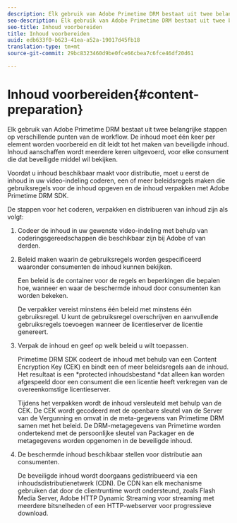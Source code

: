 ```yaml
---
description: Elk gebruik van Adobe Primetime DRM bestaat uit twee belangrijke stappen op verschillende punten van de workflow. De inhoud moet één keer per element worden voorbereid en dit leidt tot het maken van beveiligde inhoud. Inhoud aanschaffen wordt meerdere keren uitgevoerd, voor elke consument die dat beveiligde middel wil bekijken.
seo-description: Elk gebruik van Adobe Primetime DRM bestaat uit twee belangrijke stappen op verschillende punten van de workflow. De inhoud moet één keer per element worden voorbereid en dit leidt tot het maken van beveiligde inhoud. Inhoud aanschaffen wordt meerdere keren uitgevoerd, voor elke consument die dat beveiligde middel wil bekijken.
seo-title: Inhoud voorbereiden
title: Inhoud voorbereiden
uuid: edb633f0-b623-41ea-a52a-19017d45fb18
translation-type: tm+mt
source-git-commit: 29bc8323460d9be0fce66cbea7c6fce46df20d61

---
```



# Inhoud voorbereiden{#content-preparation}

Elk gebruik van Adobe Primetime DRM bestaat uit twee belangrijke stappen op verschillende punten van de workflow. De inhoud moet één keer per element worden voorbereid en dit leidt tot het maken van beveiligde inhoud. Inhoud aanschaffen wordt meerdere keren uitgevoerd, voor elke consument die dat beveiligde middel wil bekijken.

Voordat u inhoud beschikbaar maakt voor distributie, moet u eerst de inhoud in uw video-indeling coderen, een of meer beleidsregels maken die gebruiksregels voor de inhoud opgeven en de inhoud verpakken met Adobe Primetime DRM SDK.

De stappen voor het coderen, verpakken en distribueren van inhoud zijn als volgt:

1. Codeer de inhoud in uw gewenste video-indeling met behulp van coderingsgereedschappen die beschikbaar zijn bij Adobe of van derden.
1. Beleid maken waarin de gebruiksregels worden gespecificeerd waaronder consumenten de inhoud kunnen bekijken.

   Een beleid is de container voor de regels en beperkingen die bepalen hoe, wanneer en waar de beschermde inhoud door consumenten kan worden bekeken.

   De verpakker vereist minstens één beleid met minstens één gebruiksregel. U kunt de gebruiksregel overschrijven en aanvullende gebruiksregels toevoegen wanneer de licentieserver de licentie genereert.

1. Verpak de inhoud en geef op welk beleid u wilt toepassen.

   Primetime DRM SDK codeert de inhoud met behulp van een Content Encryption Key (CEK) en bindt een of meer beleidsregels aan de inhoud. Het resultaat is een *protected inhoudsbestand *dat alleen kan worden afgespeeld door een consument die een licentie heeft verkregen van de overeenkomstige licentieserver.

   Tijdens het verpakken wordt de inhoud versleuteld met behulp van de CEK. De CEK wordt gecodeerd met de openbare sleutel van de Server van de Vergunning en omvat in de meta-gegevens van Primetime DRM samen met het beleid. De DRM-metagegevens van Primetime worden ondertekend met de persoonlijke sleutel van Packager en de metagegevens worden opgenomen in de beveiligde inhoud.

1. De beschermde inhoud beschikbaar stellen voor distributie aan consumenten.

   De beveiligde inhoud wordt doorgaans gedistribueerd via een inhoudsdistributienetwerk (CDN). De CDN kan elk mechanisme gebruiken dat door de clientruntime wordt ondersteund, zoals Flash Media Server, Adobe HTTP Dynamic Streaming voor streaming met meerdere bitsnelheden of een HTTP-webserver voor progressieve download.

